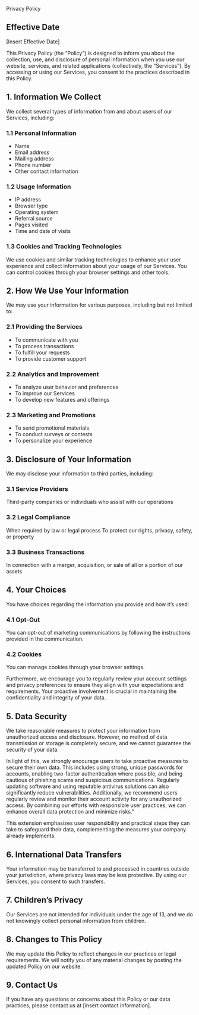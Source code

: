 <!-- badgeMessageStart -->
Privacy Policy
<!-- badgeMessageEnd -->

## Effective Date

[Insert Effective Date]

This Privacy Policy (the “Policy”) is designed to inform you about the collection, use, and disclosure of personal information when you use our website, services, and related applications (collectively, the “Services”). By accessing or using our Services, you consent to the practices described in this Policy.

## 1. Information We Collect

We collect several types of information from and about users of our Services, including:

### 1.1 Personal Information

- Name
- Email address
- Mailing address
- Phone number
- Other contact information

### 1.2 Usage Information

- IP address
- Browser type
- Operating system
- Referral source
- Pages visited
- Time and date of visits

### 1.3 Cookies and Tracking Technologies

We use cookies and similar tracking technologies to enhance your user experience and collect information about your usage of our Services. You can control cookies through your browser settings and other tools.

## 2. How We Use Your Information

We may use your information for various purposes, including but not limited to:

### 2.1 Providing the Services

- To communicate with you
- To process transactions
- To fulfill your requests
- To provide customer support

### 2.2 Analytics and Improvement

- To analyze user behavior and preferences
- To improve our Services
- To develop new features and offerings

### 2.3 Marketing and Promotions

- To send promotional materials
- To conduct surveys or contests
- To personalize your experience

## 3. Disclosure of Your Information

We may disclose your information to third parties, including:

### 3.1 Service Providers

Third-party companies or individuals who assist with our operations

### 3.2 Legal Compliance

When required by law or legal process
To protect our rights, privacy, safety, or property

### 3.3 Business Transactions

In connection with a merger, acquisition, or sale of all or a portion of our assets

## 4. Your Choices

You have choices regarding the information you provide and how it’s used:

### 4.1 Opt-Out

You can opt-out of marketing communications by following the instructions provided in the communication.

### 4.2 Cookies

You can manage cookies through your browser settings.

Furthermore, we encourage you to regularly review your account settings and privacy preferences to ensure they align with your expectations and requirements. Your proactive involvement is crucial in maintaining the confidentiality and integrity of your data.

## 5. Data Security

We take reasonable measures to protect your information from unauthorized access and disclosure. However, no method of data transmission or storage is completely secure, and we cannot guarantee the security of your data.

In light of this, we strongly encourage users to take proactive measures to secure their own data. This includes using strong, unique passwords for accounts, enabling two-factor authentication where possible, and being cautious of phishing scams and suspicious communications. Regularly updating software and using reputable antivirus solutions can also significantly reduce vulnerabilities. Additionally, we recommend users regularly review and monitor their account activity for any unauthorized access. By combining our efforts with responsible user practices, we can enhance overall data protection and minimize risks."

This extension emphasizes user responsibility and practical steps they can take to safeguard their data, complementing the measures your company already implements.

## 6. International Data Transfers

Your information may be transferred to and processed in countries outside your jurisdiction, where privacy laws may be less protective. By using our Services, you consent to such transfers.

## 7. Children’s Privacy

Our Services are not intended for individuals under the age of 13, and we do not knowingly collect personal information from children.

## 8. Changes to This Policy

We may update this Policy to reflect changes in our practices or legal requirements. We will notify you of any material changes by posting the updated Policy on our website.

## 9. Contact Us

If you have any questions or concerns about this Policy or our data practices, please contact us at [insert contact information].
